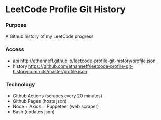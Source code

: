 # LeetCode Profile Git History

### Purpose

A Github history of my LeetCode progress

### Access

- api http://ethanneff.github.io/leetcode-profile-git-history/profile.json
- history https://github.com/ethanneff/leetcode-profile-git-history/commits/master/profile.json

### Technology

- Github Actions (scrapes every 20 minutes)
- Github Pages (hosts json)
- Node + Axios + Puppeteer (web scraper)
- Bash (updates json)
